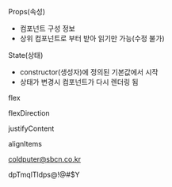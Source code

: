 Props(속성)

- 컴포넌트 구성 정보
- 상위 컴포넌트로 부터 받아 읽기만 가능(수정 불가)



State(상태)

- constructor(생성자)에 정의된 기본값에서 시작
- 상태가 변경시 컴포넌트가 다시 렌더링 됨



flex

flexDirection

justifyContent

alignItems



coldputer@sbcn.co.kr



dpTmqlTldps@!@#$Y